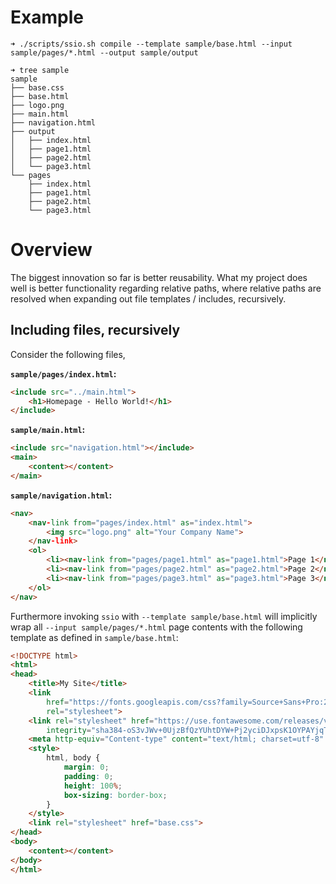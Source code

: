 # Example

```
➜ ./scripts/ssio.sh compile --template sample/base.html --input sample/pages/*.html --output sample/output
```

```
➜ tree sample
sample
├── base.css
├── base.html
├── logo.png
├── main.html
├── navigation.html
├── output
│   ├── index.html
│   ├── page1.html
│   ├── page2.html
│   └── page3.html
└── pages
    ├── index.html
    ├── page1.html
    ├── page2.html
    └── page3.html
```

# Overview

The biggest innovation so far is better reusability. What my project does well is better functionality regarding relative paths, where relative paths are resolved when expanding out file templates / includes, recursively.

## Including files, recursively

Consider the following files,

**`sample/pages/index.html`:**
```html
<include src="../main.html">
    <h1>Homepage - Hello World!</h1>
</include>
```

**`sample/main.html`:**
```html
<include src="navigation.html"></include>
<main>
    <content></content>
</main>
```

**`sample/navigation.html`:**
```html
<nav>
    <nav-link from="pages/index.html" as="index.html">
        <img src="logo.png" alt="Your Company Name">
    </nav-link>
    <ol>
        <li><nav-link from="pages/page1.html" as="page1.html">Page 1</nav-link></li>
        <li><nav-link from="pages/page2.html" as="page2.html">Page 2</nav-link></li>
        <li><nav-link from="pages/page3.html" as="page3.html">Page 3</nav-link></li>
    </ol>
</nav>
```


Furthermore invoking `ssio` with `--template sample/base.html` will implicitly wrap all `--input sample/pages/*.html` page contents with the following template as defined in `sample/base.html`:
```html
<!DOCTYPE html>
<html>
<head>
    <title>My Site</title>
    <link
        href="https://fonts.googleapis.com/css?family=Source+Sans+Pro:200,200i,300,300i,400,400i,600,600i,700,700i,900,900i&display=swap&subset=latin-ext"
        rel="stylesheet">
    <link rel="stylesheet" href="https://use.fontawesome.com/releases/v5.8.2/css/all.css"
        integrity="sha384-oS3vJWv+0UjzBfQzYUhtDYW+Pj2yciDJxpsK1OYPAYjqT085Qq/1cq5FLXAZQ7Ay" crossorigin="anonymous">
    <meta http-equiv="Content-type" content="text/html; charset=utf-8" />
    <style>
        html, body {
            margin: 0;
            padding: 0;
            height: 100%;
            box-sizing: border-box;
        }
    </style>
    <link rel="stylesheet" href="base.css">
</head>
<body>
    <content></content>
</body>
</html>
```
